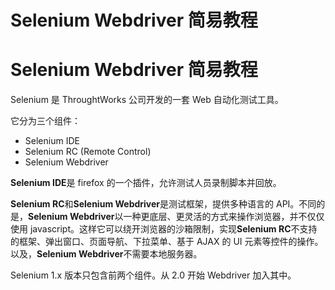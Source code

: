 # Selenium Webdriver 简易教程

# Selenium Webdriver 简易教程

Selenium 是 ThroughtWorks 公司开发的一套 Web 自动化测试工具。

它分为三个组件：

*   Selenium IDE
*   Selenium RC (Remote Control)
*   Selenium Webdriver

**Selenium IDE**是 firefox 的一个插件，允许测试人员录制脚本并回放。

**Selenium RC**和**Selenium Webdriver**是测试框架，提供多种语言的 API。不同的是，**Selenium Webdriver**以一种更底层、更灵活的方式来操作浏览器，并不仅仅使用 javascript。这样它可以绕开浏览器的沙箱限制，实现**Selenium RC**不支持的框架、弹出窗口、页面导航、下拉菜单、基于 AJAX 的 UI 元素等控件的操作。以及，**Selenium Webdriver**不需要本地服务器。

Selenium 1.x 版本只包含前两个组件。从 2.0 开始 Webdriver 加入其中。
